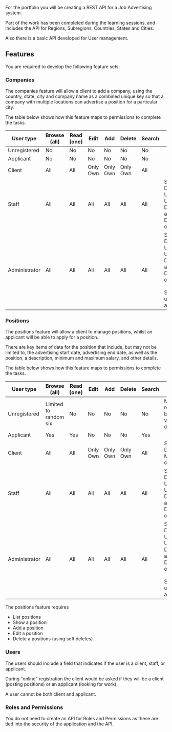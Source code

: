 For the portfolio you will be creating a REST API for a Job Advertising system.

Part of the work has been completed during the learning sessions, and includes the API for Regions, Subregions, Countries, States and Cities.

Also there is a basic API developed for User management.

## Features

You are required to develop the following feature sets:
### Companies

The companies feature will allow a client to add a company, using the country, state, city and company name as a combined unique key so that a company with multiple locations can advertise a position for a particular city.

The table below shows how this feature maps to permissions to complete the tasks.

| User type     | Browse (all) | Read (one) | Edit     | Add      | Delete   | Search | Notes                                                                                  |
| ------------- | ------------ | ---------- | -------- | -------- | -------- | ------ | -------------------------------------------------------------------------------------- |
| Unregistered  | No           | No         | No       | No       | No       | No     |                                                                                        |
| Applicant     | No           | No         | No       | No       | No       | No     |                                                                                        |
| Client        | All          | All        | Only Own | Only Own | Only Own | All    |                                                                                        |
| Staff         | All          | All        | All      | All      | All      | All    | Soft Delete: Undo all, Undo one, Destroy all, Destroy one                              |
| Administrator | All          | All        | All      | All      | All      | All    | Soft Delete: Undo all, Undo one, Destroy all, Destroy one<br><br>Super-user account(s) |


### Positions

The positions feature will allow a client to manage positions, whilst an applicant will be able to apply for a position.

There are key items of data for the position that include, but may not be limited to, the advertising start date, advertising end date, as well as the position, a description, minimum and maximum salary, and other details.

The table below shows how this feature maps to permissions to complete the tasks.

| User type     | Browse (all)          | Read (one) | Edit     | Add      | Delete   | Search | Notes                                                                                  |
| ------------- | --------------------- | ---------- | -------- | -------- | -------- | ------ | -------------------------------------------------------------------------------------- |
| Unregistered  | Limited to random six | No         | No       | No       | No       | No     | Must register to be able to view details                                               |
| Applicant     | Yes                   | Yes        | No       | No       | No       | Yes    |                                                                                        |
| Client        | All                   | All        | Only Own | Only Own | Only Own | All    | Soft Delete: May undo only                                                             |
| Staff         | All                   | All        | All      | All      | All      | All    | Soft Delete: Undo all, Undo one, Destroy all, Destroy one                              |
| Administrator | All                   | All        | All      | All      | All      | All    | Soft Delete: Undo all, Undo one, Destroy all, Destroy one<br><br>Super-user account(s) |


The positions feature requires 

- List positions
- Show a position
- Add a position
- Edit a position
- Delete a positions (using soft deletes)

### Users

The users should include a field that indicates if the user is a client, staff, or applicant.

During "online" registration the client would be asked if they will be a client (posting positions) or an applicant (looking for work).

A user cannot be both client and applicant.

### Roles and Permissions

You do not need to create an API for Roles and Permissions as these are tied into the security of the application and the API.




